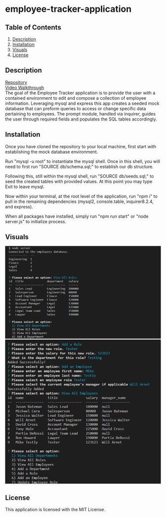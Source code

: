 # employee-tracker-application

## Table of Contents
1. [Description](#description)
2. [Installation](#installation)
3. [Visuals](#visuals)
4. [License](#license)

## Description
[Repository](https://github.com/Zachattack221/employee-tracker-application)
\
[Video Walkthrough](https://drive.google.com/file/d/1SUQinhfsyiIi1YnH0uyLxQHZKmnI9VTL/view)
\
The goal of the Employee Tracker application is to provide the user with a contained environment to edit and compose a collection of employee information. Leveraging mysql and express this app creates a seeded mock database that can preform queries to access or change specific data pertaining to employees. The prompt module, handled via inquirer, guides the user through required fields and populates the SQL tables accordingly.

## Installation
Once you have cloned the repository to your local machine, first start with establishing the mock database environment. 

Run "mysql -u root" to instantiate the mysql shell. Once in this shell, you will need to first run "SOURCE db/schema.sql;" to establish our db structure. 

Following this, still within the mysql shell, run "SOURCE db/seeds.sql;" to seed the created tables with provided values. At this point you may type Exit to leave mysql. 

Now within your terminal, at the root level of the application, run "npm i" to pull in the remaining dependencies (mysql2, console.table, inquirer8.2.4, and express). 

When all packages have installed, simply run "npm run start"  or "node server.js" to initialize process.


## Visuals
![Viewing Departments and Roles](./images/FirstVisual.png)
![View All Employees](./images/SecondVisual.png)

## License
This application is licensed with the MIT License.